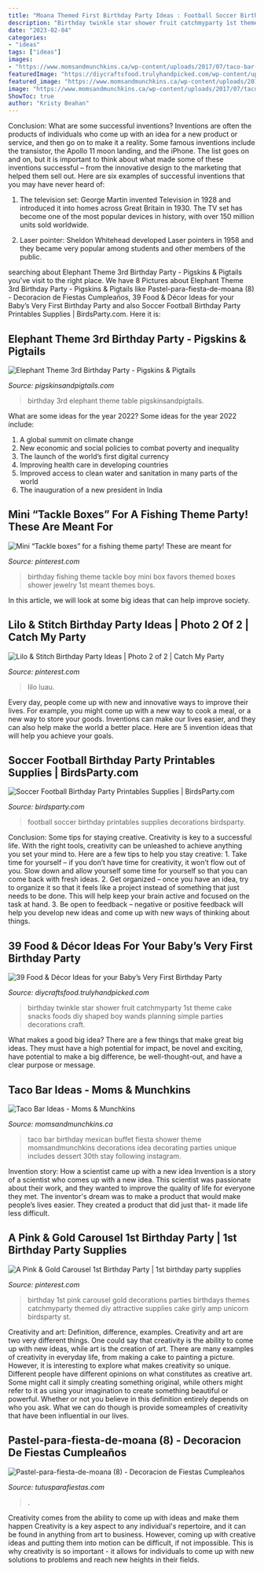 ```yaml
---
title: "Moana Themed First Birthday Party Ideas : Football Soccer Birthday Printables Supplies Decorations Birdsparty"
description: "Birthday twinkle star shower fruit catchmyparty 1st theme cake snacks foods diy shaped boy wands planning simple parties decorations craft"
date: "2023-02-04"
categories:
- "ideas"
tags: ["ideas"]
images:
- "https://www.momsandmunchkins.ca/wp-content/uploads/2017/07/taco-bar-ideas.jpg"
featuredImage: "https://diycraftsfood.trulyhandpicked.com/wp-content/uploads/2016/04/1st-birthday-party_h4.jpg"
featured_image: "https://www.momsandmunchkins.ca/wp-content/uploads/2017/07/taco-bar-ideas.jpg"
image: "https://www.momsandmunchkins.ca/wp-content/uploads/2017/07/taco-bar-ideas.jpg"
ShowToc: true
author: "Kristy Beahan"
---
```



Conclusion: What are some successful inventions?
Inventions are often the products of individuals who come up with an idea for a new product or service, and then go on to make it a reality. Some famous inventions include the transistor, the Apollo 11 moon landing, and the iPhone. The list goes on and on, but it is important to think about what made some of these inventions successful – from the innovative design to the marketing that helped them sell out. Here are six examples of successful inventions that you may have never heard of:
1. The television set: George Martin invented Television in 1928 and introduced it into homes across Great Britain in 1930. The TV set has become one of the most popular devices in history, with over 150 million units sold worldwide.

2. Laser pointer: Sheldon Whitehead developed Laser pointers in 1958 and they became very popular among students and other members of the public.

	

		
searching about Elephant Theme 3rd Birthday Party - Pigskins &amp; Pigtails you've visit to the right place. We have 8 Pictures about Elephant Theme 3rd Birthday Party - Pigskins &amp; Pigtails like Pastel-para-fiesta-de-moana (8) - Decoracion de Fiestas Cumpleaños, 39 Food &amp; Décor Ideas for your Baby’s Very First Birthday Party and also Soccer Football Birthday Party Printables Supplies | BirdsParty.com. Here it is:
		
    
## Elephant Theme 3rd Birthday Party - Pigskins &amp; Pigtails

<img loading=lazy src="http://www.pigskinsandpigtails.com/wp-content/uploads/2013/02/table1.jpg" onerror="this.onerror=null;this.src='https://tse4.mm.bing.net/th?id=OIP.JTsHgrOxpz7PtlZm0Ky0YAAAAA&amp;pid=15.1';" alt="Elephant Theme 3rd Birthday Party - Pigskins &amp; Pigtails">

_Source: pigskinsandpigtails.com_

>birthday 3rd elephant theme table pigskinsandpigtails. 

	

What are some ideas for the year 2022?
Some ideas for the year 2022 include: 
1. A global summit on climate change 
2. New economic and social policies to combat poverty and inequality 
3. The launch of the world’s first digital currency 
4. Improving health care in developing countries 
5. Improved access to clean water and sanitation in many parts of the world 
6. The inauguration of a new president in India 

    
## Mini “Tackle Boxes” For A Fishing Theme Party! These Are Meant For

<img loading=lazy src="https://i.pinimg.com/736x/6c/75/ed/6c75edf6a627d3be30ba6f02a2aa3a11.jpg" onerror="this.onerror=null;this.src='https://tse2.mm.bing.net/th?id=OIP.PFDp1NILVzDx83Sb55zMggHaJ3&amp;pid=15.1';" alt="Mini “Tackle boxes” for a fishing theme party! These are meant for">

_Source: pinterest.com_

>birthday fishing theme tackle boy mini box favors themed boxes shower jewelry 1st meant themes boys. 

	

In this article, we will look at some big ideas that can help improve society.

    
## Lilo &amp; Stitch Birthday Party Ideas | Photo 2 Of 2 | Catch My Party

<img loading=lazy src="https://i.pinimg.com/736x/2d/03/4a/2d034a8c6096076f0291e5cfc54f2a08.jpg" onerror="this.onerror=null;this.src='https://tse4.mm.bing.net/th?id=OIP.XM0eJ4gkx4BPiqv_Qo9uzAHaJ3&amp;pid=15.1';" alt="Lilo &amp; Stitch Birthday Party Ideas | Photo 2 of 2 | Catch My Party">

_Source: pinterest.com_

>lilo luau. 

	

Every day, people come up with new and innovative ways to improve their lives. For example, you might come up with a new way to cook a meal, or a new way to store your goods. Inventions can make our lives easier, and they can also help make the world a better place. Here are 5 invention ideas that will help you achieve your goals.

    
## Soccer Football Birthday Party Printables Supplies | BirdsParty.com

<img loading=lazy src="https://cdn.shopify.com/s/files/1/1644/7575/products/shop-soccer-supplies-football-party-printables6_1024x1024.jpg?v=1481203872" onerror="this.onerror=null;this.src='https://tse2.mm.bing.net/th?id=OIP.4RfZvrQ7u-RbOsVxQG0kNgHaKM&amp;pid=15.1';" alt="Soccer Football Birthday Party Printables Supplies | BirdsParty.com">

_Source: birdsparty.com_

>football soccer birthday printables supplies decorations birdsparty. 

	

Conclusion: Some tips for staying creative.
Creativity is key to a successful life. With the right tools, creativity can be unleashed to achieve anything you set your mind to. Here are a few tips to help you stay creative: 1. Take time for yourself – if you don’t have time for creativity, it won’t flow out of you. Slow down and allow yourself some time for yourself so that you can come back with fresh ideas. 2. Get organized – once you have an idea, try to organize it so that it feels like a project instead of something that just needs to be done. This will help keep your brain active and focused on the task at hand. 3. Be open to feedback – negative or positive feedback will help you develop new ideas and come up with new ways of thinking about things.
    
## 39 Food &amp; Décor Ideas For Your Baby’s Very First Birthday Party

<img loading=lazy src="https://diycraftsfood.trulyhandpicked.com/wp-content/uploads/2016/04/1st-birthday-party_h4.jpg" onerror="this.onerror=null;this.src='https://tse1.mm.bing.net/th?id=OIP.IuahjgOoprkOhWOWVrriQwHaLG&amp;pid=15.1';" alt="39 Food &amp; Décor Ideas for your Baby’s Very First Birthday Party">

_Source: diycraftsfood.trulyhandpicked.com_

>birthday twinkle star shower fruit catchmyparty 1st theme cake snacks foods diy shaped boy wands planning simple parties decorations craft. 

	

What makes a good big idea?
There are a few things that make great big ideas. They must have a high potential for impact, be novel and exciting, have potential to make a big difference, be well-thought-out, and have a clear purpose or message.

    
## Taco Bar Ideas - Moms &amp; Munchkins

<img loading=lazy src="https://www.momsandmunchkins.ca/wp-content/uploads/2017/07/taco-bar-ideas.jpg" onerror="this.onerror=null;this.src='https://tse4.mm.bing.net/th?id=OIP.AqHCEs1-7XiW6KjYpAisowHaNe&amp;pid=15.1';" alt="Taco Bar Ideas - Moms &amp; Munchkins">

_Source: momsandmunchkins.ca_

>taco bar birthday mexican buffet fiesta shower theme momsandmunchkins decorations idea decorating parties unique includes dessert 30th stay following instagram. 

	

Invention story: How a scientist came up with a new idea
Invention is a story of a scientist who comes up with a new idea. This scientist was passionate about their work, and they wanted to improve the quality of life for everyone they met. The inventor's dream was to make a product that would make people’s lives easier. They created a product that did just that- it made life less difficult.

    
## A Pink &amp; Gold Carousel 1st Birthday Party | 1st Birthday Party Supplies

<img loading=lazy src="https://i.pinimg.com/736x/ac/90/24/ac902408fe9d79c1f54f1112e8f7bc3e--st-birthday-parties-st-birthdays.jpg" onerror="this.onerror=null;this.src='https://tse1.mm.bing.net/th?id=OIP.KncFvTTuq5n78E9p8EXCwQHaLH&amp;pid=15.1';" alt="A Pink &amp; Gold Carousel 1st Birthday Party | 1st birthday party supplies">

_Source: pinterest.com_

>birthday 1st pink carousel gold decorations parties birthdays themes catchmyparty themed diy attractive supplies cake girly amp unicorn birdsparty st. 

	

Creativity and art: Definition, difference, examples.
Creativity and art are two very different things. One could say that creativity is the ability to come up with new ideas, while art is the creation of art. There are many examples of creativity in everyday life, from making a cake to painting a picture. However, it is interesting to explore what makes creativity so unique.
Different people have different opinions on what constitutes as creative art. Some might call it simply creating something original, while others might refer to it as using your imagination to create something beautiful or powerful. Whether or not you believe in this definition entirely depends on who you ask. What we can do though is provide someamples of creativity that have been influential in our lives.

    
## Pastel-para-fiesta-de-moana (8) - Decoracion De Fiestas Cumpleaños

<img loading=lazy src="https://tutusparafiestas.com/wp-content/uploads/2017/05/Pastel-para-fiesta-de-moana-8.jpg" onerror="this.onerror=null;this.src='https://tse4.mm.bing.net/th?id=OIP.i602Z0W2pmiHbvjy6uLgJwHaLG&amp;pid=15.1';" alt="Pastel-para-fiesta-de-moana (8) - Decoracion de Fiestas Cumpleaños">

_Source: tutusparafiestas.com_

>. 

	

Creativity comes from the ability to come up with ideas and make them happen
Creativity is a key aspect to any individual's repertoire, and it can be found in anything from art to business. However, coming up with creative ideas and putting them into motion can be difficult, if not impossible. This is why creativity is so important - it allows for individuals to come up with new solutions to problems and reach new heights in their fields.

